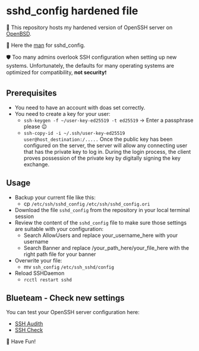 # sshd_config hardened file
🎯 This repository hosts my hardened version of OpenSSH server on [OpenBSD](https://www.openbsd.org).

📝 Here the [man](https://man.openbsd.org/sshd_config) for sshd_config.

🛡️ Too many admins overlook SSH configuration when setting up new systems. Unfortunately, the defaults for many operating systems are optimized for compatibility, **not security**❗

## Prerequisites
 * You need to have an account with doas set correctly.
 * You need to create a key for your user:
   * `ssh-keygen -f ~/user-key-ed25519 -t ed25519` -> Enter a passphrase please 😉
   * `ssh-copy-id -i ~/.ssh/user-key-ed25519 user@host_destination:/.....`
Once the public key has been configured on the server, the server will allow any connecting user that has the private key to log in. During the login process, the client proves possession of the private key by digitally signing the key exchange.

## Usage
* Backup your current file like this:
  * cp `/etc/ssh/sshd_config` `/etc/ssh/sshd_config.ori`
* Download the file `sshd_config` from the repository in your local terminal session
* Review the content of the `sshd_config` file to make sure those settings are suitable with your configuration:
  * Search AllowUsers and replace your_username_here with your username
  * Search Banner and replace /your_path_here/your_file_here with the right path file for your banner
* Overwrite your file:
  * mv `ssh_config` `/etc/ssh_sshd/config`
* Reload SSHDaemon
  * `rcctl restart sshd`

## Blueteam - Check new settings
You can test your OpenSSH server configuration here:
  * [SSH Audith](https://www.sshaudit.com/) 
  * [SSH Check](https://sshcheck.com/)

🐡 Have Fun!
